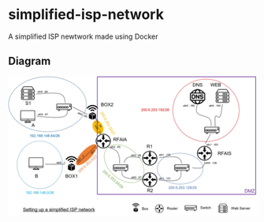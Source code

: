 # simplified-isp-network

A simplified ISP newtwork made using Docker

## Diagram

![alt text](https://raw.githubusercontent.com/newtondotcom/simplified-isp-network/main/diagram.jpg)

